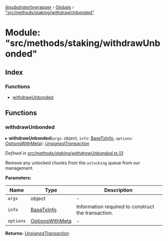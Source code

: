 [@substrate/txwrapper](../README.md) › [Globals](../globals.md) › ["src/methods/staking/withdrawUnbonded"](_src_methods_staking_withdrawunbonded_.md)

# Module: "src/methods/staking/withdrawUnbonded"

## Index

### Functions

* [withdrawUnbonded](_src_methods_staking_withdrawunbonded_.md#withdrawunbonded)

## Functions

###  withdrawUnbonded

▸ **withdrawUnbonded**(`args`: object, `info`: [BaseTxInfo](../interfaces/_src_util_types_.basetxinfo.md), `options`: [OptionsWithMeta](../interfaces/_src_util_types_.optionswithmeta.md)): *[UnsignedTransaction](../interfaces/_src_util_types_.unsignedtransaction.md)*

*Defined in [src/methods/staking/withdrawUnbonded.ts:13](https://github.com/paritytech/txwrapper/blob/840775d/src/methods/staking/withdrawUnbonded.ts#L13)*

Remove any unlocked chunks from the `unlocking` queue from our management.

**Parameters:**

Name | Type | Description |
------ | ------ | ------ |
`args` | object | - |
`info` | [BaseTxInfo](../interfaces/_src_util_types_.basetxinfo.md) | Information required to construct the transaction.  |
`options` | [OptionsWithMeta](../interfaces/_src_util_types_.optionswithmeta.md) | - |

**Returns:** *[UnsignedTransaction](../interfaces/_src_util_types_.unsignedtransaction.md)*
